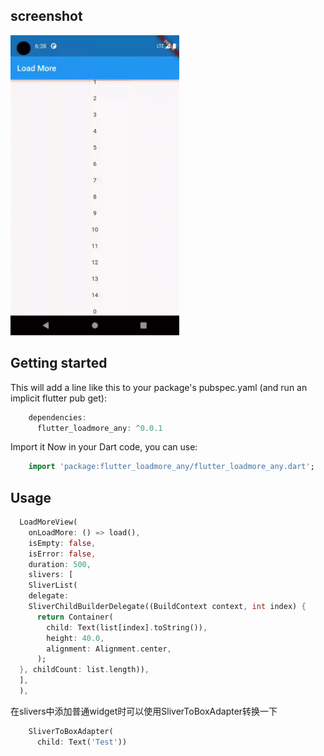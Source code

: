 <!-- 
This README describes the package. If you publish this package to pub.dev,
this README's contents appear on the landing page for your package.

For information about how to write a good package README, see the guide for
[writing package pages](https://dart.dev/guides/libraries/writing-package-pages). 

For general information about developing packages, see the Dart guide for
[creating packages](https://dart.dev/guides/libraries/create-library-packages)
and the Flutter guide for
[developing packages and plugins](https://flutter.dev/developing-packages). 
-->

## screenshot

<img width="270" height="480" src="https://github.com/HiFlutter/load_more/blob/master/iamges/device-2022-01-20-143856.gif"/>

## Getting started

This will add a line like this to your package's pubspec.yaml (and run an implicit flutter pub get):
```dart
    dependencies:
      flutter_loadmore_any: ^0.0.1
```
Import it
Now in your Dart code, you can use:
```dart
    import 'package:flutter_loadmore_any/flutter_loadmore_any.dart';
```

## Usage

```dart
  LoadMoreView(
    onLoadMore: () => load(), 
    isEmpty: false,
    isError: false,
    duration: 500,
    slivers: [
    SliverList(
    delegate:
    SliverChildBuilderDelegate((BuildContext context, int index) {
      return Container(
        child: Text(list[index].toString()),
        height: 40.0,
        alignment: Alignment.center,
      );
  }, childCount: list.length)),
  ],
  ),
```
在slivers中添加普通widget时可以使用SliverToBoxAdapter转换一下
```dart
    SliverToBoxAdapter(
      child: Text('Test'))
```


